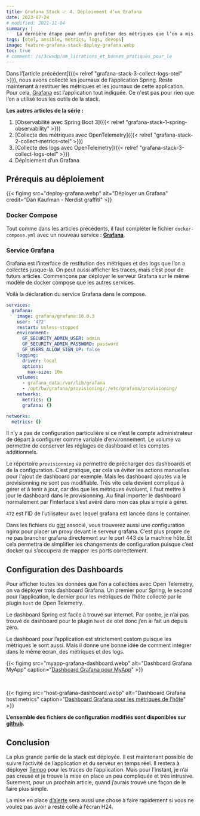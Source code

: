 ```yaml
---
title: Grafana Stack 📈 4. Déploiement d’un Grafana
date: 2023-07-24
# modified: 2021-11-04
summary: |
    La dernière étape pour enfin profiter des métriques que l’on a mis en place tout au long de ces articles sur OpenTelemetry et la stack Grafana. Comment déployer le serveur grafana et les dashboard permettant d’exploiter les métriques d'OpenTelemetry.
tags: [otel, ansible, metrics, logs, devops]
image: feature-grafana-stack-deploy-grafana.webp
toc: true
# comment: /s/3cwxdp/am_liorations_et_bonnes_pratiques_pour_le
---
```


Dans l’[article précédent]({{< relref "grafana-stack-3-collect-logs-otel" >}}), nous avons collecté les journaux de l’application Spring. Reste maintenant à restituer les métriques et les journaux de cette application. Pour cela, [Grafana](https://grafana.com/) est l’application tout indiquée. Ce n'est pas pour rien que l’on a utilisé tous les outils de la stack.

**Les autres articles de la série :**

1. [Observabilité avec Spring Boot 3]({{< relref "grafana-stack-1-spring-observability" >}})
2. [Collecte des métriques avec OpenTelemetry]({{< relref "grafana-stack-2-collect-metrics-otel" >}})
3. [Collecte des logs avec OpenTelemetry]({{< relref "grafana-stack-3-collect-logs-otel" >}})
4. Déploiement d’un Grafana

## Prérequis au déploiement
{{< figimg src="deploy-grafana.webp" alt="Déployer un Grafana" credit="Dan Kaufman - Nerdist graffiti" >}}

### Docker Compose

Tout comme dans les articles précédents, il faut compléter le fichier `docker-compose.yml` avec un nouveau service : **[Grafana](https://grafana.com/)**.

### Service Grafana
Grafana est l’interface de restitution des métriques et des logs que l’on a collectés jusque-là. On peut aussi afficher les traces, mais c’est pour de futurs articles. Commençons par déployer le serveur Grafana sur le même modèle de docker compose que les autres services.

Voilà la déclaration du service Grafana dans le compose.

```yaml
services:
  grafana:
    image: grafana/grafana:10.0.3
    user: '472'
    restart: unless-stopped
    environment:
      GF_SECURITY_ADMIN_USER: admin
      GF_SECURITY_ADMIN_PASSWORD: password
      GF_USERS_ALLOW_SIGN_UP: false
    logging:
      driver: local
      options:
        max-size: 10m
    volumes:
      - grafana_data:/var/lib/grafana
      - /opt/bw/grafana/provisioning/:/etc/grafana/provisioning/
    networks:
      metrics: {}
      grafana: {}

networks:
  metrics: {}
```

Il n’y a pas de configuration particulière si ce n’est le compte administrateur de départ à configurer comme variable d’environnement. Le volume va permettre de conserver les réglages de dashboard et les comptes additionnels.

Le répertoire `provisionning` va permettre de précharger des dashboards et de la configuration. C’est pratique, car cela va éviter les actions manuelles pour l'ajout de dashboard par exemple. Mais les dashboard ajoutés via le provisionning ne sont pas modifiable. Très vite cela devient compliqué à gérer et à tenir à jour, car dès que les métriques évoluent, il faut mettre à jour le dashboard dans le provisionning. Au final importer le dashboard normalement par l’interface s’est avéré dans mon cas plus simple à gérer.

`472` est l'ID de l’utilisateur avec lequel grafana est lancée dans le container.

Dans les fichiers du [gist](https://gist.github.com/Marthym/d5714034ebccf7715f8b5389e3669ed0) associé, vous trouverez aussi une configuration nginx pour placer un proxy devant le serveur grafana. C’est plus propre de ne pas brancher grafana directement sur le port 443 de la machine hôte. Et cela permettra de simplifier les changements de configuration puisque c’est docker qui s’occupera de mapper les ports correctement.

## Configuration des Dashboards

Pour afficher toutes les données que l’on a collectées avec Open Telemetry, on va déployer trois dashboard Grafana. Un premier pour Spring, le second pour l’application, le dernier pour les métriques de l’hôte collecté par le plugin `host` de Open Telemetry.

Le dashboard Spring est facile à trouvé sur internet. Par contre, je n’ai pas trouvé de dashboard pour le plugin `host` de otel donc j’en ai fait un depuis zéro.

Le dashboard pour l’application est strictement custom puisque les métriques le sont aussi. Mais il donne une bonne idée de comment intégrer dans le même écran, des métriques et des logs.

{{< figimg src="myapp-grafana-dashboard.webp" alt="Dashboard Grafana MyApp" caption="[Dashboard Grafana pour MyApp](https://gist.github.com/Marthym/d5714034ebccf7715f8b5389e3669ed0#file-grafana-baywatch-dashboard-json)" >}}

<br/>

{{< figimg src="host-grafana-dashboard.webp" alt="Dashboard Grafana host metrics" caption="[Dashboard Grafana pour les métriques de l’hôte](https://gist.github.com/Marthym/d5714034ebccf7715f8b5389e3669ed0#file-grafana-otel-host-dashboard-json)" >}}


**L’ensemble des fichiers de configuration modifiés sont disponibles sur [github](https://gist.github.com/Marthym/d5714034ebccf7715f8b5389e3669ed0).**

## Conclusion

La plus grande partie de la stack est déployée. Il est maintenant possible de suivre l’activité de l’application et du serveur en temps réel. Il restera à déployer [Tempo](https://grafana.com/oss/tempo/) pour les traces de l’application. Mais pour l’instant, je n’ai pas creusé et je trouve la mise en place un peu compliquée et très intrusive. Surement, pour un prochain article, quand j’aurais trouvé une façon de le faire plus simple.

La mise en place [d’alerte](https://grafana.com/docs/grafana/latest/alerting/) sera aussi une chose à faire rapidement si vous ne voulez pas avoir a resté collé à l’écran H24.